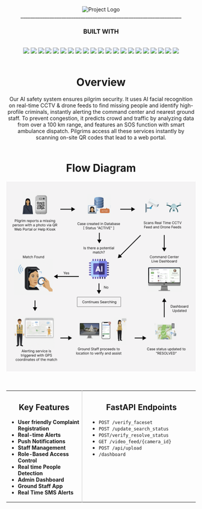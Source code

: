 <div align="center">
  <img src="https://github.com/ShanmugaRamana/project-rakshak/blob/main/public/images/rakshak_logo.png" alt="Project Logo" width="200"><br>
   ___________________________________________________________________
  <strong><h3>BUILT WITH</h3></strong>
<br>
<img src="https://img.shields.io/badge/Python-3776AB?style=for-the-badge&logo=python&logoColor=white" />
<img src="https://img.shields.io/badge/YOLOv11-00FFFF?style=for-the-badge&logo=ai&logoColor=black" />
<img src="https://img.shields.io/badge/Node.js-339933?style=for-the-badge&logo=nodedotjs&logoColor=white" />
<img src="https://img.shields.io/badge/FastAPI-009688?style=for-the-badge&logo=fastapi&logoColor=white" />
<img src="https://img.shields.io/badge/Express.js-000000?style=for-the-badge&logo=express&logoColor=white" />
<img src="https://img.shields.io/badge/MongoDB-4EA94B?style=for-the-badge&logo=mongodb&logoColor=white" />
<img src="https://img.shields.io/badge/Mongoose-880000?style=for-the-badge&logo=mongoose&logoColor=white" />
<img src="https://img.shields.io/badge/Socket.IO-010101?style=for-the-badge&logo=socketdotio&logoColor=white" />
<img src="https://img.shields.io/badge/JWT-000000?style=for-the-badge&logo=jsonwebtokens&logoColor=white" />
<img src="https://img.shields.io/badge/bcrypt.js-003A70?style=for-the-badge" />
<img src="https://img.shields.io/badge/Firebase-FFCA28?style=for-the-badge&logo=firebase&logoColor=black" />
<img src="https://img.shields.io/badge/ImageKit-0689D8?style=for-the-badge" />
<img src="https://img.shields.io/badge/Multer-333333?style=for-the-badge" />
<img src="https://img.shields.io/badge/EJS-3178C6?style=for-the-badge" />
<img src="https://img.shields.io/badge/JavaScript-F7DF1E?style=for-the-badge&logo=javascript&logoColor=black" />
<img src="https://img.shields.io/badge/React_Native-20232A?style=for-the-badge&logo=react&logoColor=61DAFB" />
<img src="https://img.shields.io/badge/TypeScript-3178C6?style=for-the-badge&logo=typescript&logoColor=white" />
<img src="https://img.shields.io/badge/TSX-3178C6?style=for-the-badge&logo=react&logoColor=61DAFB" />
<img src="https://img.shields.io/badge/InsightFace-0A7EB2?style=for-the-badge&logo=ai&logoColor=white" />
<img src="https://img.shields.io/badge/Twilio-F22F46?style=for-the-badge&logo=twilio&logoColor=white" />
<img src="https://img.shields.io/badge/2FACTOR-4A90E2?style=for-the-badge&logo=authy&logoColor=white" /><br><br>



# Overview  

Our AI safety system ensures pilgrim security. It uses AI facial recognition on real-time CCTV & drone feeds to find missing people and identify high-profile criminals, instantly alerting the command center and nearest ground staff. To prevent congestion, it predicts crowd and traffic by analyzing data from over a 100 km range, and features an SOS function with smart ambulance dispatch. Pilgrims access all these services instantly by scanning on-site QR codes that lead to a web portal.
<br><br>
# Flow Diagram  

<div align="center">
  <img src="https://github.com/ShanmugaRamana/ProjectRakshak-V1/blob/main/public/images/Frame%201%20(2).png" alt="Flow Diagram" width="800">
</div><br><br>
<table>
  <tr>
    <td valign="top" width="40%">

<h2><div align="center">
Key Features</div></h2>

- **User friendly Complaint Registration**  
- **Real-time Alerts**  
- **Push Notifications**  
- **Staff Management**  
- **Role-Based Access Control**  
- **Real time People Detection**  
- **Admin Dashboard**
- **Ground Staff App**
- **Real Time SMS Alerts**

</td>
<td valign="top" width="60%" style="border-left:1px solid #ccc; padding-left:20px;">

<h2><div align="center">
FastAPI Endpoints</div></h2>

- `POST /verify_faceset` 
- `POST /update_search_status`
- `POST/verify_resolve_status` 
- `GET /video_feed/{camera_id}` 
- `POST /api/upload`
- `/dashboard`
<br>
</td>
  </tr>
</table>

</div>
